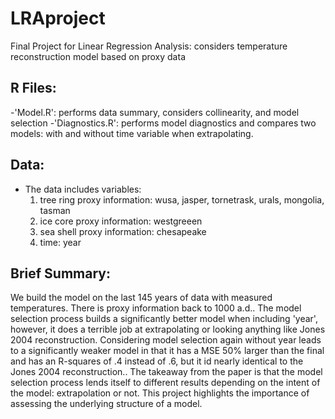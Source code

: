 # LRAproject
Final Project for Linear Regression Analysis: considers temperature reconstruction model based on proxy data

## R Files:
-'Model.R': performs data summary, considers collinearity, and model selection
-'Diagnostics.R': performs model diagnostics and compares two models: with and without time variable when extrapolating.

## Data:
- The data includes variables:
  1. tree ring proxy information: wusa, jasper, tornetrask, urals, mongolia, tasman
  2. ice core proxy information: westgreeen
  3. sea shell proxy information: chesapeake
  4. time: year

## Brief Summary:
We build the model on the last 145 years of data with measured temperatures. There is proxy information back to 1000 a.d.. The model selection process builds a significantly better model when including 'year', however, it does a terrible job at extrapolating or looking anything like Jones 2004 reconstruction. Considering model selection again without year leads to a significantly weaker model in that it has a MSE 50% larger than the final and has an R-squares of .4 instead of .6, but it id nearly identical to the Jones 2004 reconstruction.. The takeaway from the paper is that the model selection process lends itself to different results depending on the intent of the model: extrapolation or not. This project highlights the importance of assessing the underlying structure of a model. 
